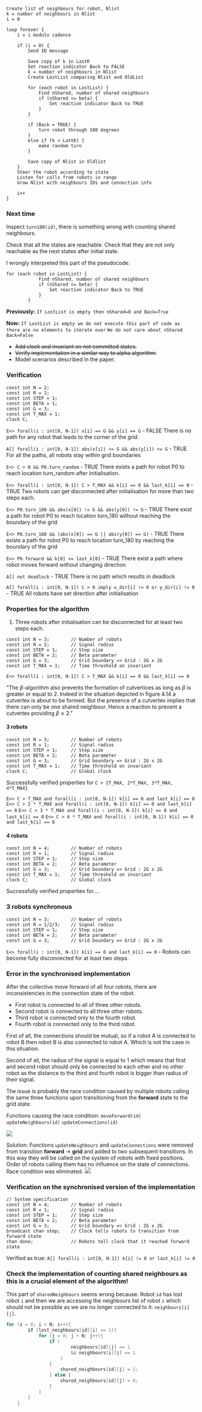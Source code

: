```
Create list of neighbours for robot, Nlist
k = number of neighbours in Nlist
i = 0

loop forever {
	i = i modulo cadence

	if (i = 0) {
		Send ID message

		Save copy of k in LastK
		Set reaction indicator Back to FALSE
		k = number of neighbours in Nlist
		Create LostList comparing Nlist and OldList

		for (each robot in LostList) {
			Find nShared, number of shared neighbours
			if (nShared <= beta) {
				Set reaction indicator Back to TRUE
			}
		}

		if (Back = TRUE) {
			turn robot through 180 degrees
		}
		else if (k > LastK) {
			make random turn
		}
		
		Save copy of Nlist in Oldlist
	}
	Steer the robot according to state
	Listen for calls from robots in range
	Grow Nlist with neighbours IDs and connection info

	i++
}

```


### Next time
Inspect `turn180(id)`, there is something wrong with counting shared neighbours.

Check that all the states are reachable. Check that they are not only reachable as the next states after initial state.

I wrongly interpreted this part of the pseudocode:
```
for (each robot in LostList) {
			Find nShared, number of shared neighbours
			if (nShared <= beta) {
				Set reaction indicator Back to TRUE
			}
		}
```

**Previously:**
`If LostList is empty then nShared=0 and Back=True`

**Now:**
`If LostList is empty we do not execute this part of code as there are no elements to iterate over`
`We do not care about nShared`
`Back=False`

- ~~Add clock and invariant on not committed states.~~
- ~~Verify implementation in a similar way to alpha algorithm.~~
- Model scenarios described in the paper.

### Verification
```
const int N = 2;
const int R = 2;
const int STEP = 1;
const int BETA = 1;
const int G = 3;
const int T_MAX = 1;
clock C;
```

`E<> forall(i : int[0, N-1]) x[i] == G && y[i] == G` - FALSE
There is no path for any robot that leads to the corner of the grid.

`A[] forall(i : int[0, N-1]) abs(x[i]) <= G && abs(y[i]) <= G` - TRUE
For all the paths, all robots stay within grid boundaries

`E<> C > 0 && P0.turn_random` - TRUE
There exists a path for robot P0 to reach location turn_random after initialisation.

`E<> forall(i : int[0, N-1]) C > T_MAX && k[i] == 0 && last_k[i] == 0` - TRUE
Two robots can get disconnected after initialisation for more than two steps each.

`E<> P0.turn_180 && abs(x[0]) != G && abs(y[0]) != G` - TRUE
There exist a path for robot P0 to reach location turn_180 without reaching the boundary of the grid

`E<> P0.turn_180 && (abs(x[0]) == G || abs(y[0]) == G)` - TRUE
There exists a path for robot P0 to reach location turn_180 by reaching the boundary of the grid

`E<> P0.forward && k[0] <= last_k[0]` - TRUE
There exist a path where robot moves forward without changing direction

`A[] not deadlock` - TRUE
There is no path which results in deadlock

`A[] forall(i : int[0, N-1]) C > 0 imply x_dir[i] != 0 or y_dir[i] != 0` - TRUE
All robots have set direction after initialisation


### Properties for the algorithm

1. Three robots after initialisation can be disconnected for at least two steps each.
```
const int N = 3;        // Number of robots
const int R = 2;        // Signal radius
const int STEP = 1;     // Step size
const int BETA = 2;     // Beta parameter
const int G = 3;        // Grid boundary => Grid : 2G x 2G
const int T_MAX = 1;    // Time threshold on invariant
```

```
E<> forall(i : int[0, N-1]) C > T_MAX && k[i] == 0 && last_k[i] == 0
```


"The $\beta$-algorithm also prevents the formation of cutvertices as long as $\beta$ is greater or equal to 2. Indeed in the situation depicted in figure 4.14 a cutvertex is about to be formed. But the presence of a cutvertex implies that there can only be one shared neighbour. Hence a reaction to prevent a cutvertex providing $\beta \geq 2$."


#### 3 robots
```
const int N = 3;        // Number of robots
const int R = 1;        // Signal radius
const int STEP = 1;     // Step size
const int BETA = 2;     // Beta parameter
const int G = 3;        // Grid boundary => Grid : 2G x 2G
const int T_MAX = 1;    // Time threshold on invariant
clock C;                // Global clock 
```

Successfully verified properties for `C > {T_MAX, 2*T_MAX, 3*T_MAX, 4*T_MAX}`

`E<> C > T_MAX and forall(i : int[0, N-1]) k[i] == 0 and last_k[i] == 0`
`E<> C > 2 * T_MAX and forall(i : int[0, N-1]) k[i] == 0 and last_k[i] == 0`
`E<> C > 3 * T_MAX and forall(i : int[0, N-1]) k[i] == 0 and last_k[i] == 0`
`E<> C > 4 * T_MAX and forall(i : int[0, N-1]) k[i] == 0 and last_k[i] == 0`

#### 4 robots
```
const int N = 4;        // Number of robots
const int R = 1;        // Signal radius
const int STEP = 1;     // Step size
const int BETA = 2;     // Beta parameter
const int G = 3;        // Grid boundary => Grid : 2G x 2G
const int T_MAX = 1;    // Time threshold on invariant
clock C;                // Global clock
```

Successfully verified properties for....


### 3 robots synchronous
```
const int N = 3;        // Number of robots
const int R = 1/2/3;    // Signal radius
const int STEP = 1;     // Step size
const int BETA = 2;     // Beta parameter
const int G = 3;        // Grid boundary => Grid : 2G x 2G
```

`E<> forall(i : int[0, N-1]) k[i] == 0 and last_k[i] == 0` - Robots can become fully disconnected for at least two steps.

### Error in the synchronised implementation
After the collective move forward of all four robots, there are inconsistencies in the connection state of the robot.

- First robot is connected to all of three other robots.
- Second robot is connected to all three other robots.
- Third robot is connected only to the fourth robot.
- Fourth robot is connected only to the third robot. 

First of all, the connections should be mutual, so if a robot A is connected to robot B then robot B is also connected to robot A. Which is not the case in this situation.

Second of all, the radius of the signal is equal to 1 which means that first and second robot should only be connected to each other and no other robot as the distance to the third and fourth robot is bigger than radius of their signal. 

The issue is probably the race condition caused by multiple robots calling the same three functions upon transitioning from the **forward** state to the grid state.

Functions causing the race condition:
`moveForward(id)`
`updateNeighbours(id)`
`updateConnections(id)`

![](../../error.png)

Solution:
Functions `updateNeighbours` and `updateConnections` were removed from transition **forward** $\rightarrow$ **grid** and added to two subsequent transitions. In this way they will be called on the system of robots with fixed positions. Order of robots calling them has no influence on the state of connections. Race condition was eliminated.
![](../Images/implementation_synchronised.png)

### Verification on the synchronised version of the implementation
```
// System specification
const int N = 4;        // Number of robots
const int R = 1;        // Signal radius
const int STEP = 1;     // Step size
const int BETA = 2;     // Beta parameter
const int G = 3;        // Grid boundary => Grid : 2G x 2G
broadcast chan step;    // Clock tells robots to transition from forward state
chan done;              // Robots tell clock that it reached forward state
```

Verified as true:
`A[] forall(i : int[0, N-1]) k[i] != 0 or last_k[i] != 0`


### Check the implementation of counting shared neighbours as this is a crucial element of the algorithm!

This part of `sharedNeighbours` seems wrong because.
Robot `id` has lost robot `i` and then we are accessing the neighbours list of robot `i` which should not be possible as we are no longer connected to it: `neighbours[i][j]`.

```c++
for (i = 0; i < N; i++){
        if (lost_neighbours[id][i] == 1){
            for (j = 0; j < N; j++){
                if (
		                neighbours[id][j] == 1 
		                && neighbours[i][j] == 1
	                )
	            {
                    shared_neighbours[id][j] = 1;
                } else {
                    shared_neighbours[id][j] = 0;
                }
            }
        }
    }
```
